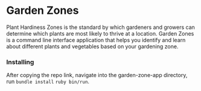 # Garden Zones

Plant Hardiness Zones is the standard by which gardeners and growers can determine which plants are most likely to thrive at a location. Garden Zones is a command line interface application that helps you identify and learn about different plants and vegetables based on your gardening zone.

### Installing

After copying the repo link, navigate into the garden-zone-app directory, run `bundle install` `ruby bin/run`.

